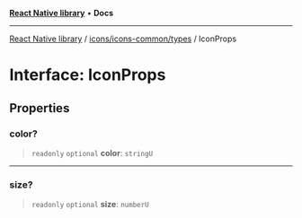 [**React Native library**](../../../../index.md) • **Docs**

***

[React Native library](../../../../modules.md) / [icons/icons-common/types](../index.md) / IconProps

# Interface: IconProps

## Properties

### color?

> `readonly` `optional` **color**: `stringU`

***

### size?

> `readonly` `optional` **size**: `numberU`
